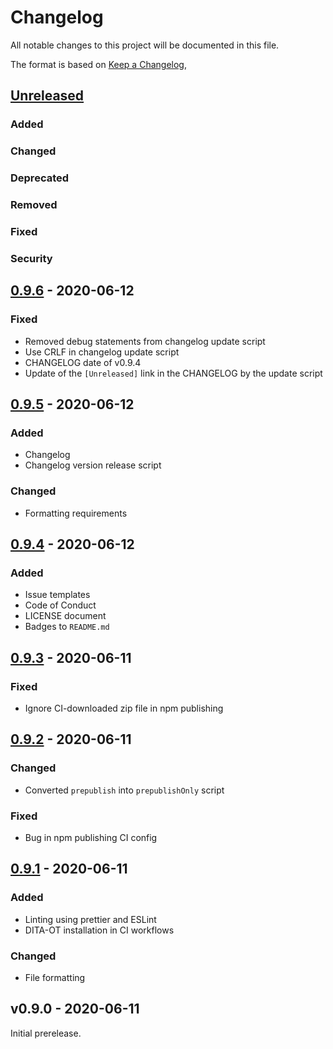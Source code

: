 # Changelog
All notable changes to this project will be documented in this file.

The format is based on [Keep a Changelog](https://keepachangelog.com/en/1.0.0/),
## [Unreleased]
### Added
### Changed
### Deprecated
### Removed
### Fixed
### Security
## [0.9.6] - 2020-06-12
### Fixed
- Removed debug statements from changelog update script
- Use CRLF in changelog update script
- CHANGELOG date of v0.9.4
- Update of the `[Unreleased]` link in the CHANGELOG by the update script
## [0.9.5] - 2020-06-12
### Added
- Changelog
- Changelog version release script
### Changed
- Formatting requirements
## [0.9.4] - 2020-06-12
### Added
- Issue templates
- Code of Conduct
- LICENSE document
- Badges to `README.md`
## [0.9.3] - 2020-06-11
### Fixed
- Ignore CI-downloaded zip file in npm publishing
## [0.9.2] - 2020-06-11
### Changed
- Converted `prepublish` into `prepublishOnly` script
### Fixed
- Bug in npm publishing CI config
## [0.9.1] - 2020-06-11
### Added
- Linting using prettier and ESLint
- DITA-OT installation in CI workflows
### Changed
- File formatting

## v0.9.0 - 2020-06-11
Initial prerelease.

[Unreleased]: https://github.com/fliegwerk/dita-ot-helper/compare/v0.9.6...HEAD
[0.9.1]: https://github.com/fliegwerk/dita-ot-helper/compare/v0.9.0...v0.9.1
[0.9.2]: https://github.com/fliegwerk/dita-ot-helper/compare/v0.9.1...v0.9.2
[0.9.3]: https://github.com/fliegwerk/dita-ot-helper/compare/v0.9.2...v0.9.3
[0.9.4]: https://github.com/fliegwerk/dita-ot-helper/compare/v0.9.3...v0.9.4
[0.9.5]: https://github.com/fliegwerk/dita-ot-helper/compare/v0.9.4...v0.9.5
[0.9.6]: https://github.com/fliegwerk/dita-ot-helper/compare/v0.9.5...v0.9.6